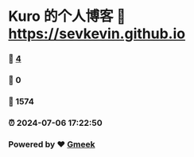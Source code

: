 # Kuro 的个人博客 :link: https://sevkevin.github.io 
### :page_facing_up: [4](https://sevkevin.github.io/tag.html) 
### :speech_balloon: 0 
### :hibiscus: 1574 
### :alarm_clock: 2024-07-06 17:22:50 
### Powered by :heart: [Gmeek](https://github.com/Meekdai/Gmeek)
